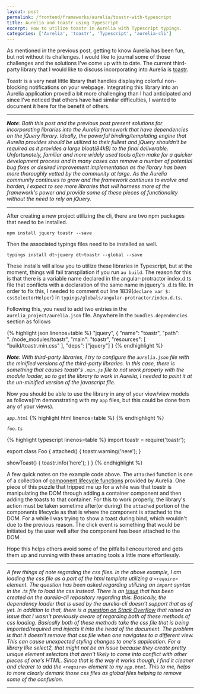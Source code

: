 ```yaml
---
layout: post
permalink: /frontend/frameworks/aurelia/toastr-with-typescript
title: Aurelia and toastr using Typescript
excerpt: How to utilize toastr in Aurelia with Typescript typings.
categories: ['Aurelia', 'toastr', 'Typescript', 'aurelia-cli']
---
```


As mentioned in the previous post, getting to know Aurelia has been fun, but not without its challenges. I would like to journal some of those challenges and the solutions I've come up with to date. The current third-party library that I would like to discuss incorporating into Aurelia is [toastr](http://codeseven.github.io/toastr/).

Toastr is a very neat little library that handles displaying colorful non-blocking notifications on your webpage. Integrating this library into an Aurelia application proved a bit more challenging than I had anticipated and since I've noticed that others have had similar difficulties, I wanted to document it here for the benefit of others.

----
*__Note__: Both this post and the previous post present solutions for incorporating libraries into the Aurelia framework that have dependencies on the jQuery library. Ideally, the powerful binding/templating engine that Aurelia provides should be utilized to their fullest and jQuery shouldn't be required as it provides a large bloat(84kB) to the final deliverable. Unfortunately, familiar and more widely used tools often make for a quicker development process and in many cases can remove a number of potential bug fixes or desired improvement implementation as the library has been more thoroughly vetted by the community at large. As the Aurelia community continues to grow and the framework continues to evolve and harden, I expect to see more libraries that will harness more of the framework's power and provide some of these pieces of functionality without the need to rely on jQuery.*

----

After creating a new project utilizing the cli, there are two npm packages that need to be installed.

`npm install jquery toastr --save`

Then the associated typings files need to be installed as well.

`typings install dt~jquery dt~toastr --global --save`

These installs will allow you to utilize these libraries in Typescript, but at the moment, things will fail transpilation if you run `au build`. The reason for this is that there is a variable name declared in the angular-protractor index.d.ts file that conflicts with a declaration of the same name in jquery's .d.ts file. In order to fix this, I needed to comment out line 1839(`declare var $: cssSelectorHelper`) in `typings/globals/angular-protractor/index.d.ts`.

Following this, you need to add two entries in the `aurelia_project/aurelia.json` file. Anywhere in the `bundles.dependencies` section as follows

{% highlight json linenos=table %}
"jquery",
{
  "name": "toastr",
  "path": "../node_modules/toastr",
  "main": "toastr",
  "resources": [
    "build/toastr.min.css"
  ],
  "deps": ["jquery"]
}
{% endhighlight %}

*__Note__: With third-party libraries, I try to configure the `aurelia.json` file with the minified versions of the third-party libraries. In this case, there is something that causes toastr's `.min.js` file to not work properly with the module loader, so to get the library to work in Aurelia, I needed to point it at the un-minified version of the javascript file.*

Now you should be able to use the library in any of your view/view models as follows(I'm demonstrating with my `app` files, but this could be done from any of your views).

*`app.html`*
{% highlight html linenos=table %}
<template>
  <require from="toastr/build/toastr.min.css"></require>

  <button click.delegate="showToast()">Click</button>
</template>
{% endhighlight %}
----

*`foo.ts`*

{% highlight typescript linenos=table %}
import toastr = require('toastr');

export class Foo {
  attached() {
    toastr.warning('here');
  }

  showToast() {
    toastr.info('here');
  }
}
{% endhighlight %}

A few quick notes on the example code above. The `attached` function is one of a collection of [component lifecycle functions](http://aurelia.io/hub.html#/doc/article/aurelia/framework/latest/creating-components/3) provided by Aurelia. One piece of this puzzle that tripped me up for a while was that toastr is manipulating the DOM through adding a container component and then adding the toasts to that container. For this to work properly, the library's action must be taken sometime after(or during) the `attached` portion of the components lifecycle as that is where the component is attached to the DOM. For a while I was trying to show a toast during bind, which wouldn't due to the previous reason. The click event is something that would be initiated by the user well after the component has been attached to the DOM.

Hope this helps others avoid some of the pitfalls I encountered and gets them up and running with these amazing tools a little more effortlessly.

----
*A few things of note regarding the css files. In the above example, I am loading the css file as a part of the html template utilizing a `<require>` element. The question has been asked regarding utilizing an `import` syntax in the .ts file to load the css instead. There is an [issue](https://github.com/aurelia/cli/issues/273) that has been created on the aurelia-cli repository regarding this. Basically, the dependency loader that is used by the aurelia-cli doesn't support that as of yet. In addition to that, there is a [question on Stack Overflow](http://stackoverflow.com/questions/39355900/css-managment-with-the-aurelia-cli-every-view-loads-another-css-file-to-be-enfo) that raised an issue that I wasn't previously aware of regarding both of these methods of css loading. Basically both of these methods take the css file that is being imported/required and injects it into the head of the document. The problem is that it doesn't remove that css file when one navigates to a different view. This can cause unexpected styling changes to one's application. For a library like select2, that might not be an issue because they create pretty unique element selectors that aren't likely to come into conflict with other pieces of one's HTML. Since that is the way it works though, I find it cleaner and clearer to add the `<require>` element to my `app.html`. This to me, helps to more clearly demark those css files as global files helping to remove some of the confusion.*

----
